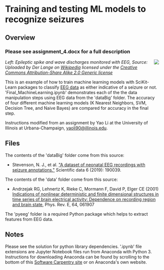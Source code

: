 # Training and testing ML models to recognize seizures

## Overview
### Please see assignment_4.docx for a full description

<img align="right" src="https://upload.wikimedia.org/wikipedia/commons/2/26/Spike-waves.png">

*Left: Epileptic spike and wave discharges monitored with EEG, Source: Uploaded by Der Lange on [Wikipedia](https://en.wikipedia.org/wiki/File:Spike-waves.png) licensed under the [Creative Commons Attribution-Share Alike 2.0 Generic license](https://en.wikipedia.org/wiki/Creative_Commons)*

This is an example of how to train machine learning models with SciKit-Learn packages to classify [EEG data](https://www.mayoclinic.org/tests-procedures/eeg/about/pac-20393875) as either indicative of a seizure or not. 'Final_MachineLearning.ipynb' demonstrates each of the the data manipulation steps using EEG data from the 'dataBig' folder. The accuracy of four different machine learning models (K Nearest Neighbors, SVM, Decision Tree, and Naive Bayes) are compared for accuracy in the final step.

Instructions modified from an assignment by Yao Li at the University of Illinois at Urbana-Champaign, yaoli90@illinois.edu.

## Files

The contents of the 'dataBig' folder come from this source:
- Stevenson, N. J., et al. ["A dataset of neonatal EEG recordings with seizure annotations."](https://www.nature.com/articles/sdata201939) Scientific data 6 (2019): 190039.

The contents of the 'data' folder come from this source: 
- Andrzejak RG, Lehnertz K, Rieke C, Mormann F, David P, Elger CE (2001) [Indications of nonlinear deterministic and finite dimensional structures in time series of brain electrical activity: Dependence on recording region and brain state](http://epileptologie-bonn.de/cms/front_content.php?idcat=193&lang=3), Phys. Rev. E, 64, 061907

The 'pyeeg' folder is a required Python package which helps to extract features from EEG data. 

## Notes

Please see the solution for python library dependencies. '.ipynb' file extensions are Jupyter Notebook files run from Anaconda with Python 3. Instructions for downloading Anaconda can be found by scrolling to the bottom of this [Software Carpentry site](https://swc-uiuc.github.io/2020-07-researchpark/) or on Anaconda's own website.


 



